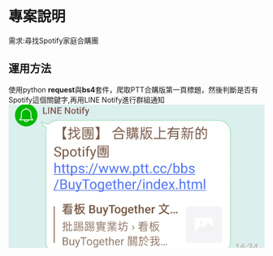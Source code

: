 # **專案說明**  
需求:尋找Spotify家庭合購團  　
## 運用方法  
使用python **request**與**bs4**套件，爬取PTT合購版第一頁標題，然後判斷是否有Spotify這個關鍵字,再用LINE Notify進行群組通知  
![image](https://github.com/guizaida/Spotify-BuyTogethe-with-line-notify/blob/1f9aba64a6660cd9aa384e545aa015919acfa4ca/achievement_img1.jfif) 
